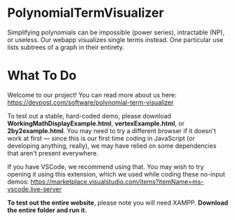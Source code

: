 # PolynomialTermVisualizer
Simplifying polynomials can be impossible (power series), intractable (NP), or useless. Our webapp visualizes single terms instead. One particular use lists subtrees of a graph in their entirety.

# What To Do
Welcome to our project! You can read more about us here: https://devpost.com/software/polynomial-term-visualizer

To test out a stable, hard-coded demo, please download **WorkingMathDisplayExample.html**, **vertexExample.html**, or **2by2example.html**. You may need to try a different browser if it doesn't work at first — since this is our first time coding in JavaScript (or developing anything, really), we may have relied on some dependencies that aren't present everywhere.

If you have VSCode, we recommend using that. You may wish to try opening it using this extension, which we used while coding these no-input demos:
https://marketplace.visualstudio.com/items?itemName=ms-vscode.live-server

**To test out the entire website**, please note you will need XAMPP. **Download the entire folder and run it.**
